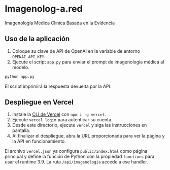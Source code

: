 # Imagenolog-a.red
Imagenología Médica Clínica Basada en la Evidencia

## Uso de la aplicación

1. Coloque su clave de API de OpenAI en la variable de entorno `OPENAI_API_KEY`.
2. Ejecute el script `app.py` para enviar el prompt de imagenología médica al modelo.
   
```bash
python app.py
```

El script imprimirá la respuesta devuelta por la API.

## Despliegue en Vercel

1. Instale la [CLI de Vercel](https://vercel.com/docs/cli) con `npm i -g vercel`.
2. Ejecute `vercel login` para autenticar su cuenta.
3. Desde este directorio, ejecute `vercel` y siga las instrucciones en pantalla.
4. Al finalizar el despliegue, abra la URL proporcionada para ver la página y la API en funcionamiento.

El archivo `vercel.json` ya configura `public/index.html` como página principal y define la función de Python con la propiedad `functions` para usar el runtime 3.9. La ruta `/api/imagenologia` accede a ese handler.
